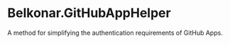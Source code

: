 # Belkonar.GitHubAppHelper

A method for simplifying the authentication requirements of GitHub Apps.
